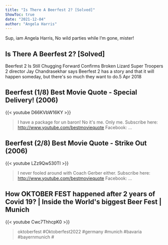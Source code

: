 ```yaml
---
title: "Is There A Beerfest 2? [Solved]"
ShowToc: true 
date: "2021-12-04"
author: "Angela Harris" 
---
```


Sup, iam Angela Harris, No wild parties while I’m gone, mister!
## Is There A Beerfest 2? [Solved]
Beerfest 2 Is Still Chugging Forward Confirms Broken Lizard Super Troopers 2 director Jay Chandrasekhar says Beerfest 2 has a story and that it will happen someday, but there's so much they want to do.5 Apr 2018

## Beerfest (1/8) Best Movie Quote - Special Delivery! (2006)
{{< youtube D66KVbW16KY >}}
>I have a package for un baron! No it's me. Only me. Subscribe here: http://www.youtube.com/bestmoviequote Facebook: ...

## Beerfest (2/8) Best Movie Quote - Strike Out (2006)
{{< youtube LZz9Qw530TI >}}
>I never fooled around with Coach Gerber either. Subscribe here: http://www.youtube.com/bestmoviequote Facebook: ...

## How OKTOBER FEST happened after 2 years of Covid 19? | Inside the World's biggest Beer Fest | Munich
{{< youtube Cwc7ThhcpK0 >}}
>oktoberfest #Oktoberfest2022 #germany #munich #bavaria #bayernmunich #

